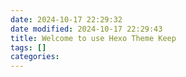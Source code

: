 ```yaml
---
date: 2024-10-17 22:29:32
date modified: 2024-10-17 22:29:43
title: Welcome to use Hexo Theme Keep
tags: []
categories:
---
```

